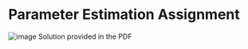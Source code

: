 # Parameter Estimation Assignment
![image](https://github.com/Shrestha219/Parameter-Estimation/assets/65969369/8b91ee10-aac7-40a2-8979-1c6e14a22162)
Solution provided in the PDF 
